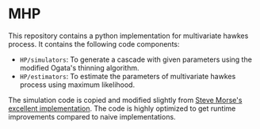 # MHP
This repository contains a python implementation for multivariate hawkes process.
It contains the following code components:

- ```HP/simulators```: To generate a cascade with given parameters using the modified Ogata's thinning algorithm.
- ```HP/estimators```: To estimate the parameters of multivariate hawkes process using maximum likelihood.

The simulation code is copied and modified slightly from [Steve Morse's excellent implementation](https://github.com/stmorse/hawkes). 
The code is highly optimized to get runtime improvements compared to naive implementations.
